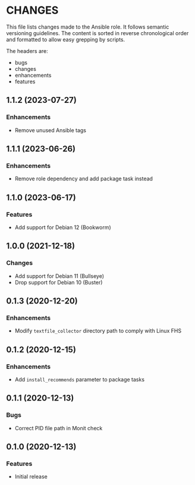 # CHANGES

This file lists changes made to the Ansible role. It follows semantic versioning
guidelines. The content is sorted in reverse chronological order and formatted
to allow easy grepping by scripts.

The headers are:
- bugs
- changes
- enhancements
- features

## 1.1.2 (2023-07-27)

### Enhancements

- Remove unused Ansible tags

## 1.1.1 (2023-06-26)

### Enhancements

- Remove role dependency and add package task instead

## 1.1.0 (2023-06-17)

### Features

- Add support for Debian 12 (Bookworm)

## 1.0.0 (2021-12-18)

### Changes

- Add support for Debian 11 (Bullseye)
- Drop support for Debian 10 (Buster)

## 0.1.3 (2020-12-20)

### Enhancements

- Modify `textfile_collector` directory path to comply with Linux FHS

## 0.1.2 (2020-12-15)

### Enhancements

- Add `install_recommends` parameter to package tasks

## 0.1.1 (2020-12-13)

### Bugs

- Correct PID file path in Monit check

## 0.1.0 (2020-12-13)

### Features

- Initial release
